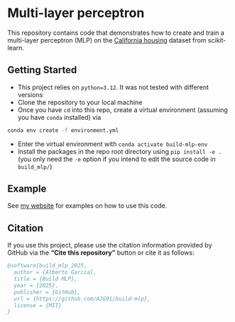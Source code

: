 # Multi-layer perceptron

[my-website]: https://AJG91.github.io "my-website"
[ca-housing-docs]: https://scikit-learn.org/stable/modules/generated/sklearn.datasets.fetch_california_housing.html "ca-housing-docs"

This repository contains code that demonstrates how to create and train a multi-layer perceptron (MLP) on the [California housing][ca-housing-docs] dataset from scikit-learn.

## Getting Started

* This project relies on `python=3.12`. It was not tested with different versions
* Clone the repository to your local machine
* Once you have `cd` into this repo, create a virtual environment (assuming you have `conda` installed) via
```bash
conda env create -f environment.yml
```
* Enter the virtual environment with `conda activate build-mlp-env`
* Install the packages in the repo root directory using `pip install -e .` (you only need the `-e` option if you intend to edit the source code in `build_mlp/`)


## Example

See [my website][my-website] for examples on how to use this code.

## Citation

If you use this project, please use the citation information provided by GitHub via the **“Cite this repository”** button or cite it as follows:

```bibtex
@software{build_mlp_2025,
  author = {Alberto Garcia},
  title = {Build MLP},
  year = {2025},
  publisher = {GitHub},
  url = {https://github.com/AJG91/build-mlp},
  license = {MIT}
}
```